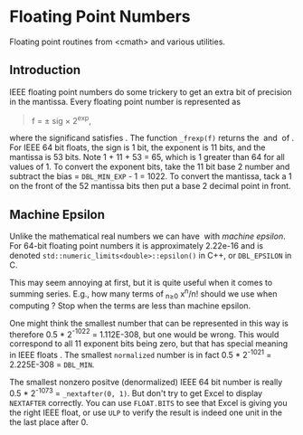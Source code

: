 # Floating Point Numbers

Floating point routines from &lt;cmath&gt; and various utilities.

## Introduction

IEEE floating point numbers do some trickery to get 
an extra bit of precision in the mantissa. Every floating point 
number is represented as

> f = &plusmn; sig &times; 2<sup>exp</sup>,

where the significand satisfies <math>0.5 &le; sig &lt; 1</math>.
The function `_frexp(f)` 
returns the <math>sig</math> and <math>exp</math> of <math>f</math>.
For IEEE 64 bit floats, 
the sign is 1 bit, the exponent is 11 bits, and the mantissa 
is 53 bits. Note 1 + 11 + 53 = 65, which is 1 greater than 64 
for all values of 1. To convert the exponent bits, take the 
11 bit base 2 number and subtract the bias = `DBL_MIN_EXP` - 1 = 1022. 
To convert the mantissa, tack a 1 on the front of the 52 mantissa bits 
then put a base 2 decimal point in front. 

## Machine Epsilon

Unlike the mathematical real numbers we can have <math>1 + x =
1</math> with <math>x&ne;0<math>.  The smallest such positive
floating point number is called _machine epsilon_. For 64-bit
floating point numbers it is approximately 2.22e-16 and is denoted
`std::numeric_limits<double>::epsilon()` in C++, or `DBL_EPSILON` in C.

This may seem annoying at first, but it is quite useful when it
comes to summing series. E.g., how many terms of
<math>&Sigma;<sub>n&ge;0</sub> x<sup>n</sup>/n!</math> should we
use when computing <math>exp(x)</math>? Stop when the terms are
less than machine epsilon.

One might think the smallest number that can be represented in this
way is therefore 0.5 * 2<markup><sup>-1022</sup></markup> = 1.112E-308,
but one would be wrong.  This would correspond to all 11 exponent bits
being zero, but that has special meaning in IEEE floats . The smallest
`normalized` number is in fact 0.5 * 2<markup><sup>-1021</sup></markup>
= 2.225E-308 = `DBL_MIN`.

The smallest nonzero positve (denormalized) IEEE 64 bit number is
really 0.5 * 2<markup><sup>-1073</sup></markup> = `_nextafter(0, 1)`.
But don't try to get Excel to display `NEXTAFTER` correctly.  You can
use `FLOAT.BITS` to see that Excel is giving you the right IEEE float,
or use `ULP` to verify the result is indeed one unit in the the last
place after 0.
